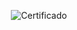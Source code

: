 <div align="center">

  ![Certificado](https://user-images.githubusercontent.com/86432393/227085819-d5f81344-7731-4a57-92b8-8fb0222cf60c.png)

</div>
